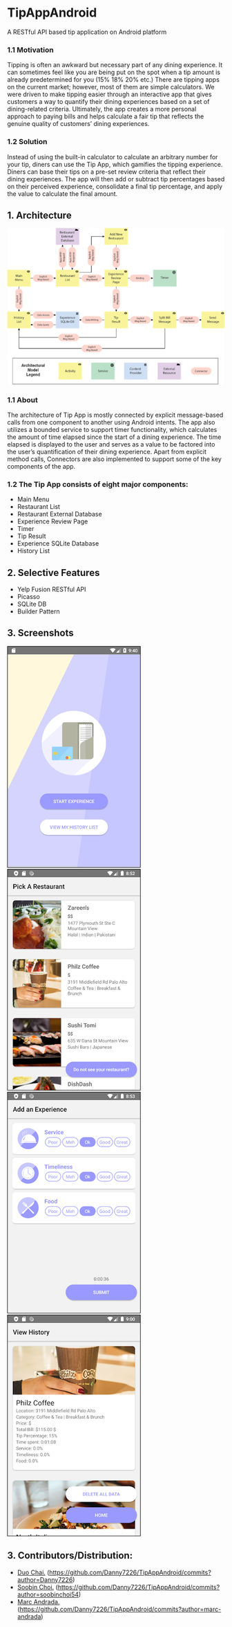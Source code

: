 # TipAppAndroid
A RESTful API based tip application on Android platform

### 1.1 Motivation
Tipping is often an awkward but necessary part of any dining experience. It can sometimes feel like you are being put on the spot when a tip amount is already predetermined for you (15% 18% 20% etc.) There are tipping apps on the current market; however, most of them are simple calculators. We were driven to make tipping easier through an interactive app that gives customers a way to quantify their dining experiences based on a set of dining-related criteria. Ultimately, the app creates a more personal approach to paying bills and helps calculate a fair tip that reflects the genuine quality of customers’ dining experiences.

### 1.2 Solution 
Instead of using the built-in calculator to calculate an arbitrary number for your tip, diners can use the Tip App, which gamifies the tipping experience. Diners can base their tips on a pre-set review criteria that reflect their dining experiences. The app will then add or subtract tip percentages based on their perceived experience, consolidate a final tip percentage, and apply the value to calculate the final amount. 


## 1. Architecture
![architecture](/pics/architecture.png)

### 1.1 About
The architecture of Tip App is mostly connected by explicit message-based calls from one component to another using Android intents. The app also utilizes a bounded service to support timer functionality, which calculates the amount of time elapsed since the start of a dining experience. The time elapsed is displayed to the user and serves as a value to be factored into the user’s quantification of their dining experience. Apart from explicit method calls, Connectors are also implemented to support some of the key components of the app.</div>

### 1.2 The Tip App consists of eight major components: 
* Main Menu
* Restaurant List
* Restaurant External Database
* Experience Review Page
* Timer
* Tip Result
* Experience SQLite Database
* History List



## 2. Selective Features
* Yelp Fusion RESTful API 
* Picasso
* SQLite DB
* Builder Pattern



## 3. Screenshots
![sc1](/pics/sc1.png)
![sc2](/pics/sc2.png)
![sc4](/pics/sc4.png)
![sc5](/pics/sc5.png)


## 3. Contributors/Distribution:
  * [Duo Chai.](https://github.com/Danny7226) (https://github.com/Danny7226/TipAppAndroid/commits?author=Danny7226)  
  * [Soobin Choi.](https://github.com/soobinchoi54) (https://github.com/Danny7226/TipAppAndroid/commits?author=soobinchoi54)  
  * [Marc Andrada.](https://github.com/marc-andrada) (https://github.com/Danny7226/TipAppAndroid/commits?author=marc-andrada)  
